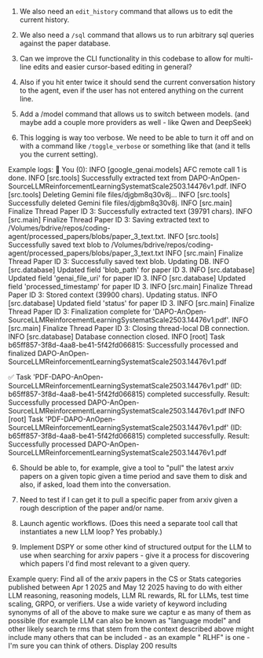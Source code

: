 
1. We also need an `edit_history` command that allows us to edit the current history.

2. We also need a `/sql` command that allows us to run arbitrary sql queries against the paper database.

3. Can we improve the CLI functionality in this codebase to allow for multi-line edits and easier cursor-based editing in general?

3. Also if you hit enter twice it should send the current conversation history to the agent, even if the user has not entered anything on the current line.

4. Add a /model command that allows us to switch between models. (and maybe add a couple more providers as well - like Qwen and DeepSeek)

5. This logging is way too verbose. We need to be able to turn it off and on with a command like `/toggle_verbose` or something like that (and it tells you the current setting).

Example logs:
🔵 You (0): INFO     [google_genai.models] AFC remote call 1 is done.
INFO     [src.tools] Successfully extracted text from DAPO-AnOpen-SourceLLMReinforcementLearningSystematScale2503.14476v1.pdf.
INFO     [src.tools] Deleting Gemini file files/djgbm8q30v8j...
INFO     [src.tools] Successfully deleted Gemini file files/djgbm8q30v8j.
INFO     [src.main] Finalize Thread Paper ID 3: Successfully extracted text (39791 chars).
INFO     [src.main] Finalize Thread Paper ID 3: Saving extracted text to /Volumes/bdrive/repos/coding-agent/processed_papers/blobs/paper_3_text.txt.
INFO     [src.tools] Successfully saved text blob to /Volumes/bdrive/repos/coding-agent/processed_papers/blobs/paper_3_text.txt
INFO     [src.main] Finalize Thread Paper ID 3: Successfully saved text blob. Updating DB.
INFO     [src.database] Updated field 'blob_path' for paper ID 3.
INFO     [src.database] Updated field 'genai_file_uri' for paper ID 3.
INFO     [src.database] Updated field 'processed_timestamp' for paper ID 3.
INFO     [src.main] Finalize Thread Paper ID 3: Stored context (39900 chars). Updating status.
INFO     [src.database] Updated field 'status' for paper ID 3.
INFO     [src.main] Finalize Thread Paper ID 3: Finalization complete for 'DAPO-AnOpen-SourceLLMReinforcementLearningSystematScale2503.14476v1.pdf'.
INFO     [src.main] Finalize Thread Paper ID 3: Closing thread-local DB connection.
INFO     [src.database] Database connection closed.
INFO     [root] Task b65ff857-3f8d-4aa8-be41-5f42fd066815: Successfully processed and finalized DAPO-AnOpen-SourceLLMReinforcementLearningSystematScale2503.14476v1.pdf

✅ Task 'PDF-DAPO-AnOpen-SourceLLMReinforcementLearningSystematScale2503.14476v1.pdf' (ID: b65ff857-3f8d-4aa8-be41-5f42fd066815) completed successfully. Result: Successfully processed DAPO-AnOpen-SourceLLMReinforcementLearningSystematScale2503.14476v1.pdf
INFO     [root] Task 'PDF-DAPO-AnOpen-SourceLLMReinforcementLearningSystematScale2503.14476v1.pdf' (ID: b65ff857-3f8d-4aa8-be41-5f42fd066815) completed successfully. Result: Successfully processed DAPO-AnOpen-SourceLLMReinforcementLearningSystematScale2503.14476v1.pdf

6. Should be able to, for example, give a tool to "pull" the latest arxiv papers on a given topic given a time period and save them to disk and also, if asked, load them into the conversation.

7. Need to test if I can get it to pull a specific paper from arxiv given a rough description of the paper and/or name.

8. Launch agentic workflows. (Does this need a separate tool call that instantiates a new LLM loop? Yes probably.)

9. Implement DSPY or some other kind of structured output for the LLM to use when searching for arxiv papers - give it a process for discovering which papers I'd find most relevant to a given query.

Example query:
Find all of the arxiv papers in the CS or Stats categories published between Apr 1 2025 and May 12
2025 having to do with either LLM reasoning, reasoning models, LLM RL rewards, RL for LLMs, test time scaling,
GRPO, or verifiers. Use a wide variety of keyword including synonyms of all of the above to make sure we captur
e as many of them as possible (for example LLM can also be known as "language model" and other likely search te
rms that stem from the context described above might include many others that can be included - as an example "
RLHF" is one - I'm sure you can think of others. Display 200 results